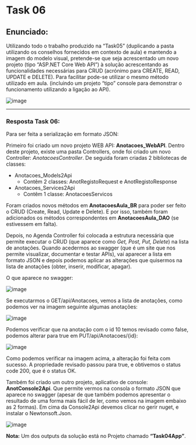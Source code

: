 # Task 06

## Enunciado:

Utilizando todo o trabalho produzido na “Task05” (duplicando a pasta utilizando os conselhos fornecidos em contexto de aula) e mantendo a imagem do modelo visual, pretende-se que seja acrescentado um novo projeto (tipo “ASP.NET Core Web API”) à solução acrescentando as funcionalidades necessárias para CRUD (acrónimo para CREATE, READ, UPDATE e DELETE). Para facilitar pode-se utilizar o mesmo método utilizado em aula. (incluindo um projeto “tipo” console para demonstrar o funcionamento utilizando a ligação ao API).

![image](https://github.com/RitAmaral/IntegracaoSistemasInformacao/assets/132366922/dce2d556-99f3-4354-b9cf-cabd737ba4e0)

---

### Resposta Task 06:

Para ser feita a serialização em formato JSON:

Primeiro foi criado um novo projeto WEB API: **Anotacoes_WebAPI**. Dentro deste projeto, existe uma pasta Controllers, onde foi criado um novo Controller: *AnotacoesController*.
De seguida foram criadas 2 bibliotecas de classes:
- Anotacoes_Models2Api
  - Contêm 2 classes: AnotRegistoRequest e AnotRegistoResponse
- Anotacoes_Services2Api
  - Contêm 1 classe: AnotacoesServicos
 
Foram criados novos métodos em **AnotacoesAula_BR** para poder ser feito o CRUD (Create, Read, Update e Delete). E por isso, também foram adicionados os métodos correspondentes em **AnotacoesAula_DAO** (se estivessem em falta).

Depois, no Agenda Controller foi colocada a estrutura necessária que permite executar o CRUD (que aparece como *Get, Post, Put, Delete*) na lista de anotações. Quando acedermos ao swagger (que é um site que nos permite visualizar, documentar e testar APIs), vai aparecer a lista em formato JSON e depois podemos aplicar as alterações que quisermos na lista de anotações (obter, inserir, modificar, apagar).

O que aparece no swagger:

![image](https://github.com/RitAmaral/IntegracaoSistemasInformacao/assets/132366922/f799260e-176d-4aa6-af8c-850ac8762d9d)

Se executarmos o GET/api/Anotacoes, vemos a lista de anotações, como podemos ver na imagem seguinte algumas anotações:

![image](https://github.com/RitAmaral/IntegracaoSistemasInformacao/assets/132366922/7c082aa8-75db-460e-bd0f-599dd7b61d1c)

Podemos verificar que na anotação com o id 10 temos revisado como false, podemos alterar para true em PUT/api/Anotacoes/{id}:

![image](https://github.com/RitAmaral/IntegracaoSistemasInformacao/assets/132366922/057e0bee-fbf0-47cc-8d66-dd8168a09a57)

Como podemos verificar na imagem acima, a alteração foi feita com sucesso. A propriedade revisado passou para true, e obtivemos o status code 200, que é o status OK.

Também foi criado um outro projeto, aplicativo de console: **AnotConsole2Api**. Que permite vermos na consola o formato JSON que aparece no swagger (apesar de que também podemos apresentar o resultado de uma forma mais fácil de ler, como vemos na imagem embaixo as 2 formas). Em cima da Console2Api devemos clicar no gerir nuget, e instalar o Newtonsoft.Json.

![image](https://github.com/RitAmaral/IntegracaoSistemasInformacao/assets/132366922/81a46893-dcfb-40ee-9982-1d60cfd89e52)


**Nota:** Um dos outputs da solução está no Projeto chamado **“Task04App”**.
  
